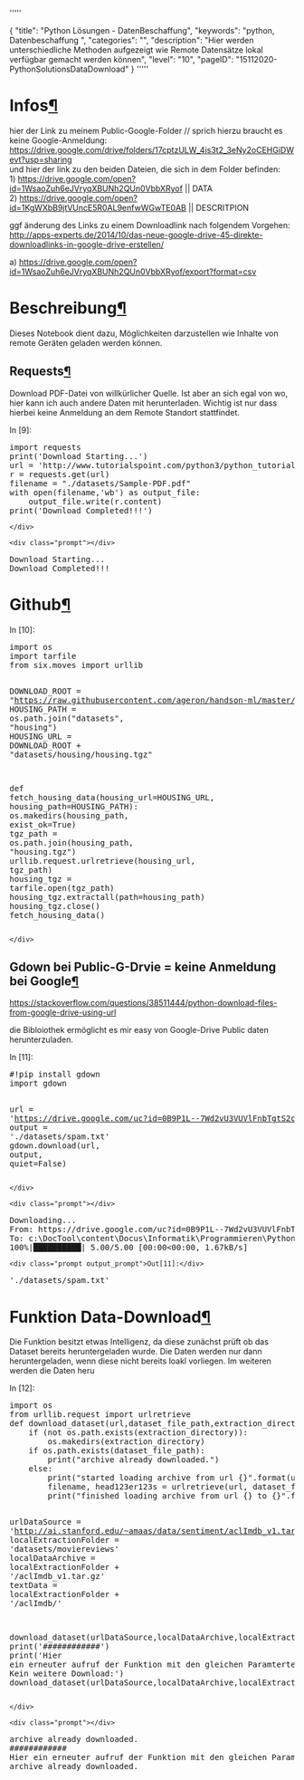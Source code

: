 '''''

{
"title": "Python Lösungen - DatenBeschaffung",
"keywords": "python, Datenbeschaffung ",
"categories": "",
"description": "Hier werden unterschiedliche Methoden aufgezeigt wie Remote Datensätze lokal verfügbar gemacht werden können",
"level": "10",
"pageID": "15112020-PythonSolutionsDataDownload"
}
'''''
<div class="cell border-box-sizing text_cell rendered"><div class="prompt input_prompt">
</div><div class="inner_cell">
<div class="text_cell_render border-box-sizing rendered_html">
<p></p>

</div>
</div>
</div>
<div class="cell border-box-sizing text_cell rendered"><div class="prompt input_prompt">
</div><div class="inner_cell">
<div class="text_cell_render border-box-sizing rendered_html">
<h1 id="Infos">Infos<a class="anchor-link" href="#Infos">&#182;</a></h1><p>hier der Link zu meinem Public-Google-Folder // sprich hierzu braucht es keine Google-Anmeldung:<br>
    <a href="https://drive.google.com/drive/folders/17cptzULW_4is3t2_3eNy2oCEHGiDWevt?usp=sharing">https://drive.google.com/drive/folders/17cptzULW_4is3t2_3eNy2oCEHGiDWevt?usp=sharing</a><br>
und hier der link zu den beiden Dateien, die sich in dem Folder befinden:<br>
  1) <a href="https://drive.google.com/open?id=1WsaoZuh6eJVryqXBUNh2QUn0VbbXRyof">https://drive.google.com/open?id=1WsaoZuh6eJVryqXBUNh2QUn0VbbXRyof</a>  || DATA<br>
  2) <a href="https://drive.google.com/open?id=1KgWXbB9jtVUncE5R0AL9enfwWGwTE0AB">https://drive.google.com/open?id=1KgWXbB9jtVUncE5R0AL9enfwWGwTE0AB</a> || DESCRITPION<br></p>
<p>ggf änderung des Links zu einem Downloadlink nach folgendem Vorgehen: <a href="http://apps-experts.de/2014/10/das-neue-google-drive-45-direkte-downloadlinks-in-google-drive-erstellen/">http://apps-experts.de/2014/10/das-neue-google-drive-45-direkte-downloadlinks-in-google-drive-erstellen/</a></p>
<p>a)
<a href="https://drive.google.com/open?id=1WsaoZuh6eJVryqXBUNh2QUn0VbbXRyof/export?format=csv">https://drive.google.com/open?id=1WsaoZuh6eJVryqXBUNh2QUn0VbbXRyof/export?format=csv</a></p>

</div>
</div>
</div>
<div class="cell border-box-sizing text_cell rendered"><div class="prompt input_prompt">
</div><div class="inner_cell">
<div class="text_cell_render border-box-sizing rendered_html">
<h1 id="Beschreibung">Beschreibung<a class="anchor-link" href="#Beschreibung">&#182;</a></h1><p>Dieses Notebook dient dazu, Möglichkeiten darzustellen wie Inhalte von remote Geräten geladen werden können.</p>

</div>
</div>
</div>
<div class="cell border-box-sizing text_cell rendered"><div class="prompt input_prompt">
</div><div class="inner_cell">
<div class="text_cell_render border-box-sizing rendered_html">
<h2 id="Requests">Requests<a class="anchor-link" href="#Requests">&#182;</a></h2><p>Download PDF-Datei von willkürlicher Quelle. Ist aber an sich egal von wo, hier kann ich auch andere Daten mit herunterladen. Wichtig ist nur dass hierbei keine Anmeldung an dem Remote Standort stattfindet.</p>

</div>
</div>
</div>
<div class="cell border-box-sizing code_cell rendered">
<div class="input">
<div class="prompt input_prompt">In&nbsp;[9]:</div>
<div class="inner_cell">
    <div class="input_area">
<div class=" highlight hl-ipython3"><pre><span></span><span class="kn">import</span> <span class="nn">requests</span>
<span class="nb">print</span><span class="p">(</span><span class="s1">&#39;Download Starting...&#39;</span><span class="p">)</span>
<span class="n">url</span> <span class="o">=</span> <span class="s1">&#39;http://www.tutorialspoint.com/python3/python_tutorial.pdf&#39;</span> <span class="c1"># =&gt; Checken ob die Datei bereits vorliegt oder nicht</span>
<span class="n">r</span> <span class="o">=</span> <span class="n">requests</span><span class="o">.</span><span class="n">get</span><span class="p">(</span><span class="n">url</span><span class="p">)</span>
<span class="n">filename</span> <span class="o">=</span> <span class="s2">&quot;./datasets/Sample-PDF.pdf&quot;</span>
<span class="k">with</span> <span class="nb">open</span><span class="p">(</span><span class="n">filename</span><span class="p">,</span><span class="s1">&#39;wb&#39;</span><span class="p">)</span> <span class="k">as</span> <span class="n">output_file</span><span class="p">:</span>
    <span class="n">output_file</span><span class="o">.</span><span class="n">write</span><span class="p">(</span><span class="n">r</span><span class="o">.</span><span class="n">content</span><span class="p">)</span>
<span class="nb">print</span><span class="p">(</span><span class="s1">&#39;Download Completed!!!&#39;</span><span class="p">)</span>
</pre></div>

    </div>
</div>
</div>

<div class="output_wrapper">
<div class="output">


<div class="output_area">

    <div class="prompt"></div>


<div class="output_subarea output_stream output_stdout output_text">
<pre>Download Starting...
Download Completed!!!
</pre>
</div>
</div>

</div>
</div>

</div>
<div class="cell border-box-sizing text_cell rendered"><div class="prompt input_prompt">
</div><div class="inner_cell">
<div class="text_cell_render border-box-sizing rendered_html">
<h1 id="Github">Github<a class="anchor-link" href="#Github">&#182;</a></h1>
</div>
</div>
</div>
<div class="cell border-box-sizing code_cell rendered">
<div class="input">
<div class="prompt input_prompt">In&nbsp;[10]:</div>
<div class="inner_cell">
    <div class="input_area">
<div class=" highlight hl-ipython3"><pre><span></span><span class="kn">import</span> <span class="nn">os</span>
<span class="kn">import</span> <span class="nn">tarfile</span>
<span class="kn">from</span> <span class="nn">six.moves</span> <span class="kn">import</span> <span class="n">urllib</span>

<span class="n">DOWNLOAD_ROOT</span> <span class="o">=</span> <span class="s2">&quot;https://raw.githubusercontent.com/ageron/handson-ml/master/&quot;</span>
<span class="n">HOUSING_PATH</span> <span class="o">=</span> <span class="n">os</span><span class="o">.</span><span class="n">path</span><span class="o">.</span><span class="n">join</span><span class="p">(</span><span class="s2">&quot;datasets&quot;</span><span class="p">,</span> <span class="s2">&quot;housing&quot;</span><span class="p">)</span>
<span class="n">HOUSING_URL</span> <span class="o">=</span> <span class="n">DOWNLOAD_ROOT</span> <span class="o">+</span> <span class="s2">&quot;datasets/housing/housing.tgz&quot;</span>

<span class="k">def</span> <span class="nf">fetch_housing_data</span><span class="p">(</span><span class="n">housing_url</span><span class="o">=</span><span class="n">HOUSING_URL</span><span class="p">,</span> <span class="n">housing_path</span><span class="o">=</span><span class="n">HOUSING_PATH</span><span class="p">):</span>
    <span class="n">os</span><span class="o">.</span><span class="n">makedirs</span><span class="p">(</span><span class="n">housing_path</span><span class="p">,</span> <span class="n">exist_ok</span><span class="o">=</span><span class="kc">True</span><span class="p">)</span>
    <span class="n">tgz_path</span> <span class="o">=</span> <span class="n">os</span><span class="o">.</span><span class="n">path</span><span class="o">.</span><span class="n">join</span><span class="p">(</span><span class="n">housing_path</span><span class="p">,</span> <span class="s2">&quot;housing.tgz&quot;</span><span class="p">)</span>
    <span class="n">urllib</span><span class="o">.</span><span class="n">request</span><span class="o">.</span><span class="n">urlretrieve</span><span class="p">(</span><span class="n">housing_url</span><span class="p">,</span> <span class="n">tgz_path</span><span class="p">)</span>
    <span class="n">housing_tgz</span> <span class="o">=</span> <span class="n">tarfile</span><span class="o">.</span><span class="n">open</span><span class="p">(</span><span class="n">tgz_path</span><span class="p">)</span>
    <span class="n">housing_tgz</span><span class="o">.</span><span class="n">extractall</span><span class="p">(</span><span class="n">path</span><span class="o">=</span><span class="n">housing_path</span><span class="p">)</span>
    <span class="n">housing_tgz</span><span class="o">.</span><span class="n">close</span><span class="p">()</span>
<span class="n">fetch_housing_data</span><span class="p">()</span>
</pre></div>

    </div>
</div>
</div>

</div>
<div class="cell border-box-sizing text_cell rendered"><div class="prompt input_prompt">
</div><div class="inner_cell">
<div class="text_cell_render border-box-sizing rendered_html">
<h2 id="Gdown-bei-Public-G-Drvie-=-keine-Anmeldung-bei-Google">Gdown bei Public-G-Drvie = keine Anmeldung bei Google<a class="anchor-link" href="#Gdown-bei-Public-G-Drvie-=-keine-Anmeldung-bei-Google">&#182;</a></h2><p><a href="https://stackoverflow.com/questions/38511444/python-download-files-from-google-drive-using-url">https://stackoverflow.com/questions/38511444/python-download-files-from-google-drive-using-url</a><br></p>
<p>die Bibloiothek ermöglicht es mir easy von Google-Drive Public daten herunterzuladen.</p>

</div>
</div>
</div>
<div class="cell border-box-sizing code_cell rendered">
<div class="input">
<div class="prompt input_prompt">In&nbsp;[11]:</div>
<div class="inner_cell">
    <div class="input_area">
<div class=" highlight hl-ipython3"><pre><span></span><span class="ch">#!pip install gdown</span>
<span class="kn">import</span> <span class="nn">gdown</span>

<span class="n">url</span> <span class="o">=</span> <span class="s1">&#39;https://drive.google.com/uc?id=0B9P1L--7Wd2vU3VUVlFnbTgtS2c&#39;</span>
<span class="n">output</span> <span class="o">=</span> <span class="s1">&#39;./datasets/spam.txt&#39;</span>
<span class="n">gdown</span><span class="o">.</span><span class="n">download</span><span class="p">(</span><span class="n">url</span><span class="p">,</span> <span class="n">output</span><span class="p">,</span> <span class="n">quiet</span><span class="o">=</span><span class="kc">False</span><span class="p">)</span> 
</pre></div>

    </div>
</div>
</div>

<div class="output_wrapper">
<div class="output">


<div class="output_area">

    <div class="prompt"></div>


<div class="output_subarea output_stream output_stderr output_text">
<pre>Downloading...
From: https://drive.google.com/uc?id=0B9P1L--7Wd2vU3VUVlFnbTgtS2c
To: c:\DocTool\content\Docus\Informatik\Programmieren\Python\Lösungen\datasets\spam.txt
100%|██████████| 5.00/5.00 [00:00&lt;00:00, 1.67kB/s]
</pre>
</div>
</div>

<div class="output_area">

    <div class="prompt output_prompt">Out[11]:</div>




<div class="output_text output_subarea output_execute_result">
<pre>&#39;./datasets/spam.txt&#39;</pre>
</div>

</div>

</div>
</div>

</div>
<div class="cell border-box-sizing text_cell rendered"><div class="prompt input_prompt">
</div><div class="inner_cell">
<div class="text_cell_render border-box-sizing rendered_html">
<h1 id="Funktion-Data-Download">Funktion Data-Download<a class="anchor-link" href="#Funktion-Data-Download">&#182;</a></h1><p>Die Funktion besitzt etwas Intelligenz, da diese zunächst prüft ob das Dataset bereits heruntergeladen wurde. Die Daten werden nur dann heruntergeladen, wenn diese nicht bereits loakl vorliegen. Im weiteren werden die Daten heru</p>

</div>
</div>
</div>
<div class="cell border-box-sizing code_cell rendered">
<div class="input">
<div class="prompt input_prompt">In&nbsp;[12]:</div>
<div class="inner_cell">
    <div class="input_area">
<div class=" highlight hl-ipython3"><pre><span></span><span class="kn">import</span> <span class="nn">os</span>
<span class="kn">from</span> <span class="nn">urllib.request</span> <span class="kn">import</span> <span class="n">urlretrieve</span>
<span class="k">def</span> <span class="nf">download_dataset</span><span class="p">(</span><span class="n">url</span><span class="p">,</span><span class="n">dataset_file_path</span><span class="p">,</span><span class="n">extraction_directory</span><span class="p">):</span>
    <span class="k">if</span> <span class="p">(</span><span class="ow">not</span> <span class="n">os</span><span class="o">.</span><span class="n">path</span><span class="o">.</span><span class="n">exists</span><span class="p">(</span><span class="n">extraction_directory</span><span class="p">)):</span>
        <span class="n">os</span><span class="o">.</span><span class="n">makedirs</span><span class="p">(</span><span class="n">extraction_directory</span><span class="p">)</span>
    <span class="k">if</span> <span class="n">os</span><span class="o">.</span><span class="n">path</span><span class="o">.</span><span class="n">exists</span><span class="p">(</span><span class="n">dataset_file_path</span><span class="p">):</span>
        <span class="nb">print</span><span class="p">(</span><span class="s2">&quot;archive already downloaded.&quot;</span><span class="p">)</span>
    <span class="k">else</span><span class="p">:</span>
        <span class="nb">print</span><span class="p">(</span><span class="s2">&quot;started loading archive from url </span><span class="si">{}</span><span class="s2">&quot;</span><span class="o">.</span><span class="n">format</span><span class="p">(</span><span class="n">url</span><span class="p">))</span>
        <span class="n">filename</span><span class="p">,</span> <span class="n">head123er123s</span> <span class="o">=</span> <span class="n">urlretrieve</span><span class="p">(</span><span class="n">url</span><span class="p">,</span> <span class="n">dataset_file_path</span><span class="p">)</span>
        <span class="nb">print</span><span class="p">(</span><span class="s2">&quot;finished loading archive from url </span><span class="si">{}</span><span class="s2"> to </span><span class="si">{}</span><span class="s2">&quot;</span><span class="o">.</span><span class="n">format</span><span class="p">(</span><span class="n">url</span><span class="p">,</span><span class="n">filename</span><span class="p">))</span>

<span class="n">urlDataSource</span> <span class="o">=</span> <span class="s1">&#39;http://ai.stanford.edu/~amaas/data/sentiment/aclImdb_v1.tar.gz&#39;</span>
<span class="n">localExtractionFolder</span> <span class="o">=</span> <span class="s1">&#39;datasets/moviereviews&#39;</span>
<span class="n">localDataArchive</span> <span class="o">=</span> <span class="n">localExtractionFolder</span> <span class="o">+</span> <span class="s1">&#39;/aclImdb_v1.tar.gz&#39;</span>
<span class="n">textData</span> <span class="o">=</span> <span class="n">localExtractionFolder</span> <span class="o">+</span> <span class="s1">&#39;/aclImdb/&#39;</span>

<span class="n">download_dataset</span><span class="p">(</span><span class="n">urlDataSource</span><span class="p">,</span><span class="n">localDataArchive</span><span class="p">,</span><span class="n">localExtractionFolder</span><span class="p">)</span>
<span class="nb">print</span><span class="p">(</span><span class="s1">&#39;############&#39;</span><span class="p">)</span>
<span class="nb">print</span><span class="p">(</span><span class="s1">&#39;Hier ein erneuter aufruf der Funktion mit den gleichen Paramtertern =&gt; Kein weitere Download:&#39;</span><span class="p">)</span>
<span class="n">download_dataset</span><span class="p">(</span><span class="n">urlDataSource</span><span class="p">,</span><span class="n">localDataArchive</span><span class="p">,</span><span class="n">localExtractionFolder</span><span class="p">)</span>
</pre></div>

    </div>
</div>
</div>

<div class="output_wrapper">
<div class="output">


<div class="output_area">

    <div class="prompt"></div>


<div class="output_subarea output_stream output_stdout output_text">
<pre>archive already downloaded.
############
Hier ein erneuter aufruf der Funktion mit den gleichen Paramtertern =&gt; Kein weitere Download:
archive already downloaded.
</pre>
</div>
</div>

</div>
</div>

</div>
 

